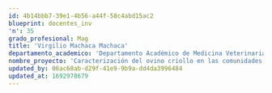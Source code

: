 ```yaml
---
id: 4b14bbb7-39e1-4b56-a44f-58c4abd15ac2
blueprint: docentes_inv
'n': 35
grado_profesional: Mag
title: 'Virgilio Machaca Machaca'
departamento_academico: 'Departamento Académico de Medicina Veterinaria y Zootecnia'
nombre_proyecto: 'Caracterización del ovino criollo en las comunidades del Distrito de Lambrama para optimizar su productividad.'
updated_by: 06ac68ab-d29f-41e9-9b9a-dd4da3996484
updated_at: 1692978679
---
```

